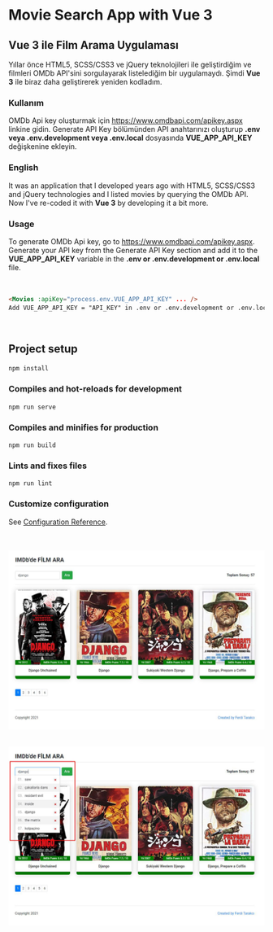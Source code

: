 # Movie Search App with Vue 3
## Vue 3 ile Film Arama Uygulaması

Yıllar önce HTML5, SCSS/CSS3 ve jQuery teknolojileri ile geliştirdiğim ve filmleri OMDb API'sini sorgulayarak listelediğim bir uygulamaydı. Şimdi **Vue 3** ile biraz daha geliştirerek yeniden kodladım.

### Kullanım
OMDb Api key oluşturmak için https://www.omdbapi.com/apikey.aspx linkine gidin.
Generate API Key bölümünden API anahtarınızı oluşturup **.env veya .env.development veya .env.local** dosyasında **VUE_APP_API_KEY** değişkenine ekleyin.

### English
It was an application that I developed years ago with HTML5, SCSS/CSS3 and jQuery technologies and I listed movies by querying the OMDb API. Now I've re-coded it with **Vue 3** by developing it a bit more.

### Usage
To generate OMDb Api key, go to https://www.omdbapi.com/apikey.aspx.
Generate your API key from the Generate API Key section and add it to the **VUE_APP_API_KEY** variable in the **.env or .env.development or .env.local** file.

<br>

```html
<Movies :apiKey="process.env.VUE_APP_API_KEY" ... />
Add VUE_APP_API_KEY = "API_KEY" in .env or .env.development or .env.local file
```

<br>

## Project setup
```
npm install
```

### Compiles and hot-reloads for development
```
npm run serve
```

### Compiles and minifies for production
```
npm run build
```

### Lints and fixes files
```
npm run lint
```

### Customize configuration
See [Configuration Reference](https://cli.vuejs.org/config/).


<br><br><img alt="Movie Search App with Vue 3" src="src/assets/images/screenshot_1.jpg">

<br><img alt="Movie Search App with Vue 3" src="src/assets/images/screenshot_2.jpg">